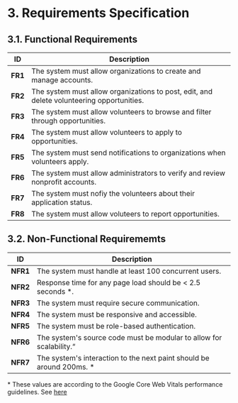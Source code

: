 # 3. Requirements Specification

## 3.1. Functional Requirements 
| ID  | Description |
|-----|--------------|
| **FR1** | The system must allow organizations to create and manage accounts. |
| **FR2** | The system must allow organizations to post, edit, and delete volunteering opportunities. |
| **FR3** | The system must allow volunteers to browse and filter through opportunities. |
| **FR4** | The system must allow volunteers to apply to opportunities. |
| **FR5** | The system must send notifications to organizations when volunteers apply. |
| **FR6** | The system must allow administrators to verify and review nonprofit accounts. |
| **FR7** | The system must nofiy the volunteers about their application status.|
| **FR8** | The system must allow voluteers to report opportunities.  |


## 3.2. Non-Functional Requirememts 

| ID  | Description |
|-----|--------------|
| **NFR1** | The system must handle at least 100 concurrent users.  |
| **NFR2** | Response time for any page load should be < 2.5 seconds *.  |
| **NFR3** | The system must require secure communication.  |
| **NFR4** | The system must be responsive and accessible. |
| **NFR5** | The system must be role-based authentication.  |
| **NFR6** | The system's source code must be modular to allow for scalability.“ |
| **NFR7** | The system's interaction to the next paint should be around 200ms. *  |


\* These values are according to the Google Core Web Vitals performance guidelines. See [here](https://developers.google.com/search/docs/appearance/core-web-vitals) 

